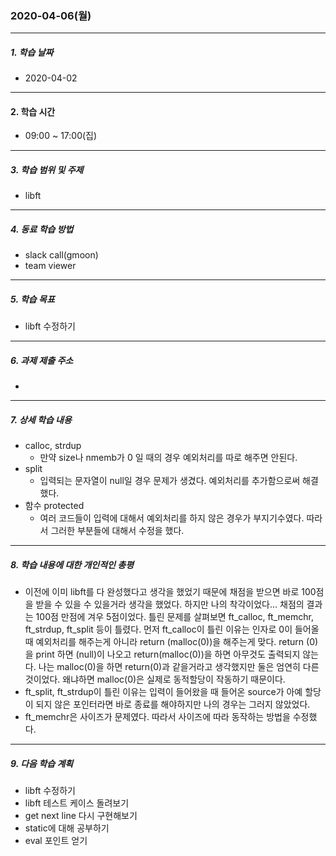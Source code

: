 ### 2020-04-06(월)

-----

##### 1. 학습 날짜

- 2020-04-02

-----

#### 2. 학습 시간

- 09:00 ~ 17:00(집)

-----

##### 3. 학습 범위 및 주제

- libft

-----

##### 4. 동료 학습 방법

- slack call(gmoon)
- team viewer

-----

##### 5. 학습 목표

- libft 수정하기

-----

##### 6. 과제 제출 주소

- 

-----

##### 7. 상세 학습 내용

- calloc, strdup
  - 만약 size나 nmemb가 0 일 때의 경우 예외처리를 따로 해주면 안된다.
- split
  - 입력되는 문자열이 null일 경우 문제가 생겼다. 예외처리를 추가함으로써 해결했다.
- 함수 protected
  - 여러 코드들이 입력에 대해서 예외처리를 하지 않은 경우가 부지기수였다. 따라서 그러한 부분들에 대해서 수정을 했다.

-----

##### 8. 학습 내용에 대한 개인적인 총평

- 이전에 이미 libft를 다 완성했다고 생각을 했었기 때문에 채점을 받으면 바로 100점을 받을 수 있을 수 있을거라 생각을 했었다. 하지만 나의 착각이었다... 채점의 결과는 100점 만점에 겨우 5점이었다. 틀린 문제를 살펴보면 ft_calloc, ft_memchr, ft_strdup, ft_split 등이 틀렸다. 먼저 ft_calloc이 틀린 이유는 인자로 0이 들어올 때 예외처리를 해주는게 아니라 return (malloc(0))을 해주는게 맞다. return (0)을 print 하면 (null)이 나오고 return(malloc(0))을 하면 아무것도 출력되지 않는다. 나는 malloc(0)을 하면 return(0)과 같을거라고 생각했지만 둘은 엄연히 다른 것이었다. 왜냐하면 malloc(0)은 실제로 동적할당이 작동하기 때문이다.
- ft_split, ft_strdup이 틀린 이유는 입력이 들어왔을 때 들어온 source가 아예 할당이 되지 않은 포인터라면 바로 종료를 해야하지만 나의 경우는 그러지 않았었다.
- ft_memchr은 사이즈가 문제였다. 따라서 사이즈에 따라 동작하는 방법을 수정했다.

-----

##### 9. 다음 학습 계획

- libft 수정하기
- libft 테스트 케이스 돌려보기
- get next line 다시 구현해보기
- static에 대해 공부하기
- eval 포인트 얻기